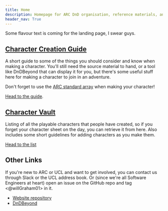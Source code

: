 ```yaml
---
title: Home
description: Homepage for ARC DnD organisation, reference materials, and information.
header_nav: True
---
```


Some flavour text is coming for the landing page, I swear guys.

## [Character Creation Guide](./character_creation/index.md)

A short guide to some of the things you should consider and know when making a character.
You'll still need the source material to hand, or a tool like DnDBeyond that can display it for you,
but there's some useful stuff here for making a character to join in an adventure.

Don't forget to use the [ARC standard array](./character_creation/creation-guidelines.md#the-arc-standard-array) when making your character!

[Head to the guide](./character_creation/index.md).

## [Character Vault](./character_vault/index.md)

Listing of all the playable characters that people have created, so if you forget your character sheet on the day, you can retrieve it from here.
Also includes some short guidelines for adding characters as you make them.

[Head to the list](./character_vault/index.md)

## Other Links

If you're new to ARC or UCL and want to get involved, you can contact us through Slack or the UCL address book.
Or (since we're all Software Engineers at heart) open an issue on the GitHub repo and tag <@willGraham01> in it.

- [Website repository](https://github.com/willGraham01/ARC-DnD)
- [DnDBeyond](https://www.dndbeyond.com/)
